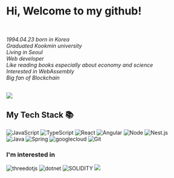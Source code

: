 


<h1> Hi, Welcome to my github!</h1>
<br />

<p>
  <em>
    1994.04.23 born in Korea <br>
    Graduated Kookmin university <br>
    Living in Seoul <br>
    Web developer <br>
    Like reading books especially about economy and science <br>
    Interested in WebAssembly <br> 
    Big fan of Blockchain
    
  </em>
  <em>
    </em>
  </em>
</p>
<br />
  <img align="center" src="https://github-readme-stats.vercel.app/api?username=seungjun0423&show_icons=true&theme=radical" />

<br />
<h2> My Tech Stack 📚 </h2>

![JavaScript](https://img.shields.io/badge/-JavaScript-%23F7DF1C?style=for-the-badge&logo=javascript&logoColor=000000&labelColor=%23F7DF1C&color=%23FFCE5A)
![TypeScript](https://img.shields.io/badge/-TypeScript-007ACC?style=for-the-badge&logo=typescript&logoColor=white)
![React](https://img.shields.io/badge/-React-222222?style=for-the-badge&logo=react)
![Angular](https://img.shields.io/badge/-Angular-DD1100?style=for-the-badge&logo=Angular)
![Node](https://img.shields.io/badge/-Node.js-43853d?style=for-the-badge&logo=Node.js&logoColor=white)
![Nest.js](https://img.shields.io/badge/-Nest.js-E0234E?style=for-the-badge&logo=nestjs)
<br />
![Java](https://img.shields.io/badge/-Java-%23F7DF1C?style=for-the-badge&logo=java&logoColor=white&labelColor=%23F7DF1C&color=navy)
![Spring](https://img.shields.io/badge/-Spring-green?style=for-the-badge&logo=spring&logoColor=white)
![googlecloud](https://img.shields.io/badge/-googlecloud-4285F4?style=for-the-badge&logo=googlecloud&logoColor=white)
![Git](https://img.shields.io/badge/-Git-F05032?style=for-the-badge&logo=git&logoColor=ffffff)

 


<h3>I'm interested in </h3>

![threedotjs](https://img.shields.io/badge/-three.js-000000?style=for-the-badge&logo=threedotjs)
![dotnet](https://img.shields.io/badge/-.net-512BD4?style=for-the-badge&logo=dotnet)
![SOLIDITY](https://img.shields.io/badge/-SOLIDITY-black?style=for-the-badge&logo=solidity&logoColor=ffffff)
<img src="https://img.shields.io/badge/amazonaws-232F3E?style=for-the-badge&logo=amazonaws&logoColor=white">





